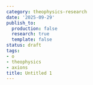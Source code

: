 ```yaml
---
category: theophysics-research
date: '2025-09-29'
publish_to:
  production: false
  research: true
  template: false
status: draft
tags:
- o
- theophysics
- axions
title: Untitled 1
---
```

   
